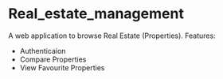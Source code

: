# Real_estate_management
A web application to browse Real Estate (Properties).
Features:
* Authenticaion
* Compare Properties
* View Favourite Properties
